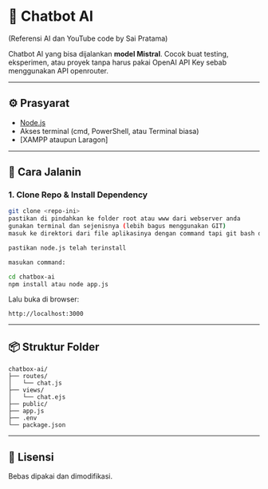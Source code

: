 # 🧠 Chatbot AI
(Referensi AI dan YouTube code by Sai Pratama)

Chatbot AI yang bisa dijalankan **model Mistral**. Cocok buat testing, eksperimen, atau proyek tanpa harus pakai OpenAI API Key sebab menggunakan API openrouter.

---

## ⚙️ Prasyarat

- [Node.js](https://nodejs.org/)
- Akses terminal (cmd, PowerShell, atau Terminal biasa)
- [XAMPP ataupun Laragon]

---

## 🚀 Cara Jalanin

### 1. Clone Repo & Install Dependency

```bash
git clone <repo-ini>
pastikan di pindahkan ke folder root atau www dari webserver anda
gunakan terminal dan sejenisnya (lebih bagus menggunakan GIT)
masuk ke direktori dari file aplikasinya dengan command tapi git bash dulu ke folder root atau www dari webserver anda

pastikan node.js telah terinstall

masukan command:

cd chatbox-ai
npm install atau node app.js
```
Lalu buka di browser:

```
http://localhost:3000
```

---

## 📦 Struktur Folder

```
chatbox-ai/
├── routes/
│   └── chat.js
├── views/
│   └── chat.ejs
├── public/
├── app.js
├── .env
└── package.json
```

---

## 🤝 Lisensi

Bebas dipakai dan dimodifikasi.
